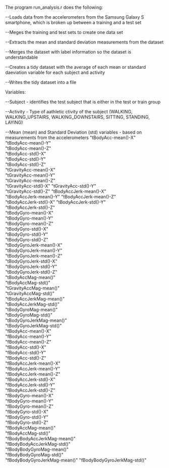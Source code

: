 The program run_analysis.r does the following:

--Loads data from the accelerometers from the Samsung Galaxy S smartphone, which is broken up between a training and a test set

--Meges the training and test sets to create one data set

--Extracts the mean and standard deviation measurements from the dataset

--Merges the dataset with label information so the dataset is understandable

--Creates a tidy dataset with the average of each mean or standard daeviation variable for each subject and activity

--Writes the tidy dataset into a file

Variables:

--Subject - identifies the test subject that is either in the test or train group

--Activity - Type of aathletic ctivity of the subject (WALKING, WALKING_UPSTAIRS, WALKING_DOWNSTAIRS, SITTING, STANDING, LAYING)

--Mean (mean) and Standard Deviation (std) variables - based on measurements from the accelerometers
    "tBodyAcc-mean()-X"           
    "tBodyAcc-mean()-Y"          
    "tBodyAcc-mean()-Z"           
    "tBodyAcc-std()-X"           
    "tBodyAcc-std()-Y"            
    "tBodyAcc-std()-Z"           
    "tGravityAcc-mean()-X"        
    "tGravityAcc-mean()-Y"       
    "tGravityAcc-mean()-Z"        
    "tGravityAcc-std()-X"
    "tGravityAcc-std()-Y"         
    "tGravityAcc-std()-Z"
    "tBodyAccJerk-mean()-X"       
    "tBodyAccJerk-mean()-Y"
    "tBodyAccJerk-mean()-Z"       
    "tBodyAccJerk-std()-X"
    "tBodyAccJerk-std()-Y"        
    "tBodyAccJerk-std()-Z"       
    "tBodyGyro-mean()-X"          
    "tBodyGyro-mean()-Y"         
    "tBodyGyro-mean()-Z"          
    "tBodyGyro-std()-X"          
    "tBodyGyro-std()-Y"           
    "tBodyGyro-std()-Z"          
    "tBodyGyroJerk-mean()-X"      
    "tBodyGyroJerk-mean()-Y"     
    "tBodyGyroJerk-mean()-Z"      
    "tBodyGyroJerk-std()-X"      
    "tBodyGyroJerk-std()-Y"       
    "tBodyGyroJerk-std()-Z"      
    "tBodyAccMag-mean()"          
    "tBodyAccMag-std()"          
    "tGravityAccMag-mean()"       
    "tGravityAccMag-std()"       
    "tBodyAccJerkMag-mean()"      
    "tBodyAccJerkMag-std()"      
    "tBodyGyroMag-mean()"         
    "tBodyGyroMag-std()"         
    "tBodyGyroJerkMag-mean()"     
    "tBodyGyroJerkMag-std()"    
    "fBodyAcc-mean()-X"           
    "fBodyAcc-mean()-Y"          
    "fBodyAcc-mean()-Z"           
    "fBodyAcc-std()-X"           
    "fBodyAcc-std()-Y"            
    "fBodyAcc-std()-Z"          
    "fBodyAccJerk-mean()-X"       
    "fBodyAccJerk-mean()-Y"     
    "fBodyAccJerk-mean()-Z"       
    "fBodyAccJerk-std()-X"       
    "fBodyAccJerk-std()-Y"        
    "fBodyAccJerk-std()-Z"       
    "fBodyGyro-mean()-X"          
    "fBodyGyro-mean()-Y"         
    "fBodyGyro-mean()-Z"          
    "fBodyGyro-std()-X"          
    "fBodyGyro-std()-Y"           
    "fBodyGyro-std()-Z"          
    "fBodyAccMag-mean()"          
    "fBodyAccMag-std()"          
    "fBodyBodyAccJerkMag-mean()"  
    "fBodyBodyAccJerkMag-std()"  
    "fBodyBodyGyroMag-mean()"     
    "fBodyBodyGyroMag-std()"     
    "fBodyBodyGyroJerkMag-mean()" 
    "fBodyBodyGyroJerkMag-std()"
